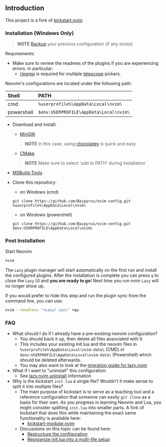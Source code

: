 ## Introduction

This project is a fork of [kickstart.nvim](https://github.com/nvim-lua/kickstart.nvim)


### Installation (Windows Only)

> **NOTE**
> [Backup](#FAQ) your previous configuration (if any exists)

Requirements:
* Make sure to review the readmes of the plugins if you are experiencing errors. In particular:
  * [ripgrep](https://github.com/BurntSushi/ripgrep#installation) is required for multiple [telescope](https://github.com/nvim-telescope/telescope.nvim#suggested-dependencies) pickers.

Neovim's configurations are located under the following path:

| Shell | PATH |
| :- | :--- |
| cmd | `%userprofile%\AppData\Local\nvim\` |
| powershell | `$env:USERPROFILE\AppData\Local\nvim\` |

- Download and install:
  - [MinGW](https://www.mingw-w64.org/)
  > **NOTE**
  > In this case, using [chocolatey](https://chocolatey.org/) is quick and easy
  - [CMake](https://cmake.org/)
  > **NOTE**
  > Make sure to select 'add to PATH' during installation
- [MSBuild-Tools](https://github.com/bycloudai/InstallVSBuildToolsWindows)
- Clone this repository:
  - on Windows (cmd)
  ```
  git clone https://github.com/Baipyrus/nvim-config.git %userprofile%\AppData\Local\nvim\
  ```

  - on Windows (powershell)
  ```
  git clone https://github.com/Baipyrus/nvim-config.git $env:USERPROFILE\AppData\Local\nvim\
  ```


### Post Installation

Start Neovim

```sh
nvim
```

The `Lazy` plugin manager will start automatically on the first run and install the configured plugins. After the installation is complete you can press `q` to close the `Lazy` UI and **you are ready to go**! Next time you run nvim `Lazy` will no longer show up.

If you would prefer to hide this step and run the plugin sync from the command line, you can use:

```sh
nvim --headless "+Lazy! sync" +qa
```


### FAQ

* What should I do if I already have a pre-existing neovim configuration?
  * You should back it up, then delete all files associated with it.
  * This includes your existing init.lua and the neovim files in `%userprofile%\AppData\Local\nvim-data\` (CMD) or `$env:USERPROFILE\AppData\Local\nvim-data\` (Powershell) which should be deleted afterwards.
  * You may also want to look at the [migration guide for lazy.nvim](https://github.com/folke/lazy.nvim#-migration-guide)
* What if I want to "uninstall" this configuration:
  * See [lazy.nvim uninstall](https://github.com/folke/lazy.nvim#-uninstalling) information
* Why is the kickstart `init.lua` a single file? Wouldn't it make sense to split it into multiple files?
  * The main purpose of kickstart is to serve as a teaching tool and a reference
    configuration that someone can easily `git clone` as a basis for their own.
    As you progress in learning Neovim and Lua, you might consider splitting `init.lua`
    into smaller parts. A fork of kickstart that does this while maintaining the exact
    same functionality is available here:
    * [kickstart-modular.nvim](https://github.com/dam9000/kickstart-modular.nvim)
  * Discussions on this topic can be found here:
    * [Restructure the configuration](https://github.com/nvim-lua/kickstart.nvim/issues/218)
    * [Reorganize init.lua into a multi-file setup](https://github.com/nvim-lua/kickstart.nvim/pull/473)

